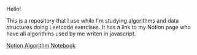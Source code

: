 Hello!

This is a repository that I use while I'm studying algorithms and data structures doing Leetcode exercises. It has a link to my Notion page who have all algorithms used by me writen in javascript.

[Notion Algorithm Notebook](https://www.notion.so/Algorithms-and-Data-Structure-1465c9802d544f8ab6353d714cb65b83)
